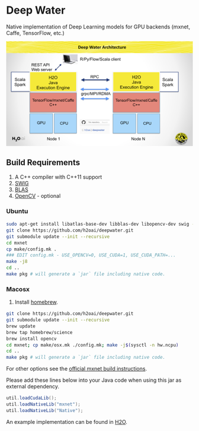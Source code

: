 # Deep Water

Native implementation of Deep Learning models for GPU backends (mxnet, Caffe, TensorFlow, etc.)

![architecture](./architecture/overview.png "Deep Water High-Level Architecture")

## Build Requirements

1. A C++ compiler with C++11 support
1. [SWIG](http://www.swig.org/)
1. [BLAS](http://www.netlib.org/blas/)
1. [OpenCV](http://opencv.org) - optional

### Ubuntu

```bash
sudo apt-get install libatlas-base-dev libblas-dev libopencv-dev swig -y
git clone https://github.com/h2oai/deepwater.git
git submodule update --init --recursive
cd mxnet
cp make/config.mk .
### EDIT config.mk - USE_OPENCV=0, USE_CUDA=1, USE_CUDA_PATH=...
make -j8
cd ..
make pkg # will generate a `jar` file including native code.
```

### Macosx

1. Install [homebrew](http://brew.sh).
```bash
git clone https://github.com/h2oai/deepwater.git
git submodule update --init --recursive
brew update
brew tap homebrew/science
brew install opencv
cd mxnet; cp make/osx.mk ./config.mk; make -j$(sysctl -n hw.ncpu)
cd ..
make pkg # will generate a `jar` file including native code.
```
For other options see the [official mxnet build instructions](http://mxnet.readthedocs.io/en/latest/how_to/build.html#building-on-osx).

Please add these lines below into your Java code when using this jar as external dependency.

```Java
util.loadCudaLib();
util.loadNativeLib("mxnet");
util.loadNativeLib("Native");
```

An example implementation can be found in [H2O](https://github.com/h2oai/h2o-3/blob/deepwater/h2o-algos/src/test/java/hex/deeplearning/DeepWaterTest.java).
